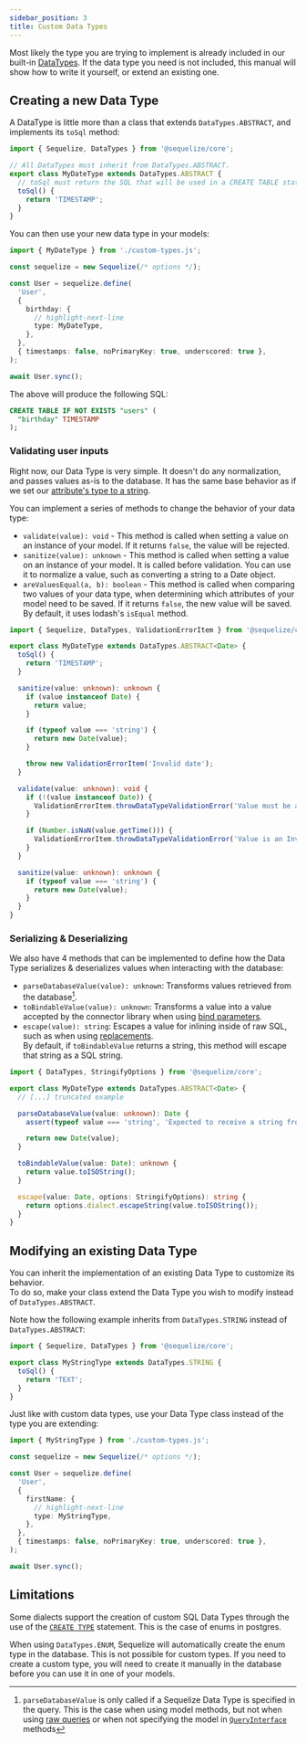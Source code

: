 ```yaml
---
sidebar_position: 3
title: Custom Data Types
---
```


Most likely the type you are trying to implement is already included in our built-in [DataTypes](../models/data-types.mdx).
If the data type you need is not included, this manual will show how to write it yourself, or extend an existing one.

## Creating a new Data Type

A DataType is little more than a class that extends `DataTypes.ABSTRACT`, and implements its `toSql` method:

```typescript
import { Sequelize, DataTypes } from '@sequelize/core';

// All DataTypes must inherit from DataTypes.ABSTRACT.
export class MyDateType extends DataTypes.ABSTRACT {
  // toSql must return the SQL that will be used in a CREATE TABLE statement.
  toSql() {
    return 'TIMESTAMP';
  }
}
```

You can then use your new data type in your models:

```typescript
import { MyDateType } from './custom-types.js';

const sequelize = new Sequelize(/* options */);

const User = sequelize.define(
  'User',
  {
    birthday: {
      // highlight-next-line
      type: MyDateType,
    },
  },
  { timestamps: false, noPrimaryKey: true, underscored: true },
);

await User.sync();
```

The above will produce the following SQL:

```sql
CREATE TABLE IF NOT EXISTS "users" (
  "birthday" TIMESTAMP
);
```

### Validating user inputs

Right now, our Data Type is very simple. It doesn't do any normalization, and passes values as-is to the database.
It has the same base behavior as if we set our [attribute's type to a string](../models/data-types.mdx#custom-data-types).

You can implement a series of methods to change the behavior of your data type:

- `validate(value): void` - This method is called when setting a value on an instance of your model. If it returns `false`, the value will be rejected.
- `sanitize(value): unknown` - This method is called when setting a value on an instance of your model. It is called before validation. You can use it to normalize a value, such as converting a string to a Date object.
- `areValuesEqual(a, b): boolean` - This method is called when comparing two values of your data type, when determining which attributes of your model need to be saved.
  If it returns `false`, the new value will be saved. By default, it uses lodash's `isEqual` method.

```typescript
import { Sequelize, DataTypes, ValidationErrorItem } from '@sequelize/core';

export class MyDateType extends DataTypes.ABSTRACT<Date> {
  toSql() {
    return 'TIMESTAMP';
  }

  sanitize(value: unknown): unknown {
    if (value instanceof Date) {
      return value;
    }

    if (typeof value === 'string') {
      return new Date(value);
    }

    throw new ValidationErrorItem('Invalid date');
  }

  validate(value: unknown): void {
    if (!(value instanceof Date)) {
      ValidationErrorItem.throwDataTypeValidationError('Value must be a Date object');
    }

    if (Number.isNaN(value.getTime())) {
      ValidationErrorItem.throwDataTypeValidationError('Value is an Invalid Date');
    }
  }

  sanitize(value: unknown): unknown {
    if (typeof value === 'string') {
      return new Date(value);
    }
  }
}
```

### Serializing & Deserializing

We also have 4 methods that can be implemented to define how the Data Type serializes & deserializes values when interacting with the database:

- `parseDatabaseValue(value): unknown`: Transforms values retrieved from the database[^caveat-1].
- `toBindableValue(value): unknown`: Transforms a value into a value accepted by the connector library when using [bind parameters](../querying/raw-queries.mdx#bind-parameters).
- `escape(value): string`: Escapes a value for inlining inside of raw SQL, such as when using [replacements](../querying/raw-queries.mdx#replacements).  
  By default, if `toBindableValue` returns a string, this method will escape that string as a SQL string.

```typescript
import { DataTypes, StringifyOptions } from '@sequelize/core';

export class MyDateType extends DataTypes.ABSTRACT<Date> {
  // [...] truncated example

  parseDatabaseValue(value: unknown): Date {
    assert(typeof value === 'string', 'Expected to receive a string from the database');

    return new Date(value);
  }

  toBindableValue(value: Date): unknown {
    return value.toISOString();
  }

  escape(value: Date, options: StringifyOptions): string {
    return options.dialect.escapeString(value.toISOString());
  }
}
```

## Modifying an existing Data Type

You can inherit the implementation of an existing Data Type to customize its behavior.  
To do so, make your class extend the Data Type you wish to modify instead of `DataTypes.ABSTRACT`.

Note how the following example inherits from `DataTypes.STRING` instead of `DataTypes.ABSTRACT`:

```typescript
import { Sequelize, DataTypes } from '@sequelize/core';

export class MyStringType extends DataTypes.STRING {
  toSql() {
    return 'TEXT';
  }
}
```

Just like with custom data types, use your Data Type class instead of the type you are extending:

```typescript
import { MyStringType } from './custom-types.js';

const sequelize = new Sequelize(/* options */);

const User = sequelize.define(
  'User',
  {
    firstName: {
      // highlight-next-line
      type: MyStringType,
    },
  },
  { timestamps: false, noPrimaryKey: true, underscored: true },
);

await User.sync();
```

## Limitations

Some dialects support the creation of custom SQL Data Types through the use of the [`CREATE TYPE`](https://www.postgresql.org/docs/current/sql-createtype.html) statement.
This is the case of enums in postgres.

When using `DataTypes.ENUM`, Sequelize will automatically create the enum type in the database. This is not possible for custom types.
If you need to create a custom type, you will need to create it manually in the database before you can use it in one of your models.

[^caveat-1]:
    `parseDatabaseValue` is only called if a Sequelize Data Type is specified in the query.
    This is the case when using model methods, but not when using [raw queries](../querying/raw-queries.mdx) or when not specifying the model in [`QueryInterface`](pathname:///api/v7/classes/_sequelize_core.index.AbstractQueryInterface.html) methods
